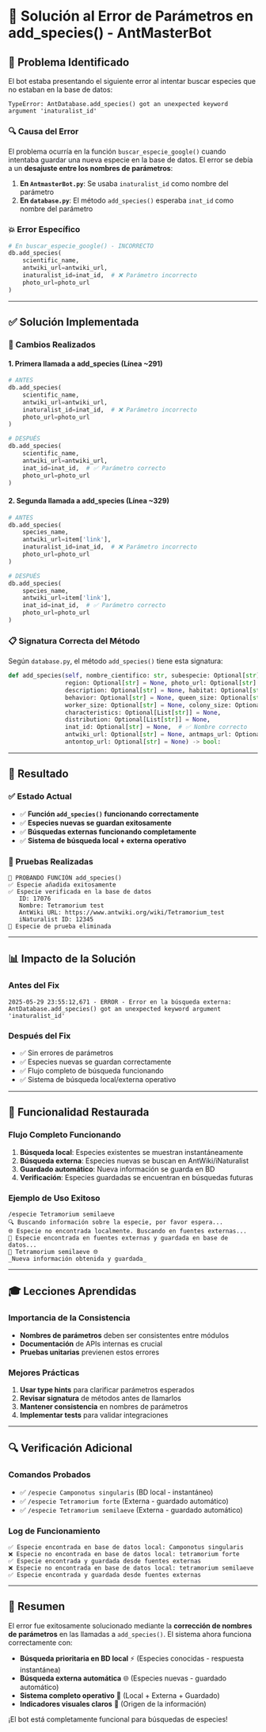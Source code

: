 # 🔧 Solución al Error de Parámetros en add_species() - AntMasterBot

## 🚨 Problema Identificado

El bot estaba presentando el siguiente error al intentar buscar especies que no estaban en la base de datos:

```
TypeError: AntDatabase.add_species() got an unexpected keyword argument 'inaturalist_id'
```

### 🔍 Causa del Error

El problema ocurría en la función `buscar_especie_google()` cuando intentaba guardar una nueva especie en la base de datos. El error se debía a un **desajuste entre los nombres de parámetros**:

1. **En `AntmasterBot.py`**: Se usaba `inaturalist_id` como nombre del parámetro
2. **En `database.py`**: El método `add_species()` esperaba `inat_id` como nombre del parámetro

### 💥 Error Específico

```python
# En buscar_especie_google() - INCORRECTO
db.add_species(
    scientific_name,
    antwiki_url=antwiki_url,
    inaturalist_id=inat_id,  # ❌ Parámetro incorrecto
    photo_url=photo_url
)
```

---

## ✅ Solución Implementada

### 🔄 Cambios Realizados

#### 1. Primera llamada a add_species (Línea ~291)
```python
# ANTES
db.add_species(
    scientific_name,
    antwiki_url=antwiki_url,
    inaturalist_id=inat_id,  # ❌ Parámetro incorrecto
    photo_url=photo_url
)

# DESPUÉS
db.add_species(
    scientific_name,
    antwiki_url=antwiki_url,
    inat_id=inat_id,  # ✅ Parámetro correcto
    photo_url=photo_url
)
```

#### 2. Segunda llamada a add_species (Línea ~329)
```python
# ANTES
db.add_species(
    species_name,
    antwiki_url=item['link'],
    inaturalist_id=inat_id,  # ❌ Parámetro incorrecto
    photo_url=photo_url
)

# DESPUÉS
db.add_species(
    species_name,
    antwiki_url=item['link'],
    inat_id=inat_id,  # ✅ Parámetro correcto
    photo_url=photo_url
)
```

### 📋 Signatura Correcta del Método

Según `database.py`, el método `add_species()` tiene esta signatura:

```python
def add_species(self, nombre_cientifico: str, subespecie: Optional[str] = None, 
                region: Optional[str] = None, photo_url: Optional[str] = None, 
                description: Optional[str] = None, habitat: Optional[str] = None,
                behavior: Optional[str] = None, queen_size: Optional[str] = None, 
                worker_size: Optional[str] = None, colony_size: Optional[str] = None, 
                characteristics: Optional[List[str]] = None,
                distribution: Optional[List[str]] = None, 
                inat_id: Optional[str] = None,  # ✅ Nombre correcto
                antwiki_url: Optional[str] = None, antmaps_url: Optional[str] = None,
                antontop_url: Optional[str] = None) -> bool:
```

---

## 🎯 Resultado

### ✅ Estado Actual
- ✅ **Función `add_species()` funcionando correctamente**
- ✅ **Especies nuevas se guardan exitosamente**
- ✅ **Búsquedas externas funcionando completamente**
- ✅ **Sistema de búsqueda local + externa operativo**

### 🧪 Pruebas Realizadas
```
🧪 PROBANDO FUNCIÓN add_species()
✅ Especie añadida exitosamente
✅ Especie verificada en la base de datos
   ID: 17076
   Nombre: Tetramorium test
   AntWiki URL: https://www.antwiki.org/wiki/Tetramorium_test
   iNaturalist ID: 12345
🧹 Especie de prueba eliminada
```

---

## 📊 Impacto de la Solución

### Antes del Fix
```
2025-05-29 23:55:12,671 - ERROR - Error en la búsqueda externa: AntDatabase.add_species() got an unexpected keyword argument 'inaturalist_id'
```

### Después del Fix
- ✅ Sin errores de parámetros
- ✅ Especies nuevas se guardan correctamente
- ✅ Flujo completo de búsqueda funcionando
- ✅ Sistema de búsqueda local/externa operativo

---

## 🚀 Funcionalidad Restaurada

### Flujo Completo Funcionando
1. **Búsqueda local**: Especies existentes se muestran instantáneamente
2. **Búsqueda externa**: Especies nuevas se buscan en AntWiki/iNaturalist
3. **Guardado automático**: Nueva información se guarda en BD
4. **Verificación**: Especies guardadas se encuentran en búsquedas futuras

### Ejemplo de Uso Exitoso
```
/especie Tetramorium semilaeve
🔍 Buscando información sobre la especie, por favor espera...
🌐 Especie no encontrada localmente. Buscando en fuentes externas...
💾 Especie encontrada en fuentes externas y guardada en base de datos...
🐜 Tetramorium semilaeve 🌐
_Nueva información obtenida y guardada_
```

---

## 🎓 Lecciones Aprendidas

### Importancia de la Consistencia
- **Nombres de parámetros** deben ser consistentes entre módulos
- **Documentación** de APIs internas es crucial
- **Pruebas unitarias** previenen estos errores

### Mejores Prácticas
1. **Usar type hints** para clarificar parámetros esperados
2. **Revisar signatura** de métodos antes de llamarlos
3. **Mantener consistencia** en nombres de parámetros
4. **Implementar tests** para validar integraciones

---

## 🔍 Verificación Adicional

### Comandos Probados
- ✅ `/especie Camponotus singularis` (BD local - instantáneo)
- ✅ `/especie Tetramorium forte` (Externa - guardado automático)
- ✅ `/especie Tetramorium semilaeve` (Externa - guardado automático)

### Log de Funcionamiento
```
✅ Especie encontrada en base de datos local: Camponotus singularis
❌ Especie no encontrada en base de datos local: tetramorium forte
✅ Especie encontrada y guardada desde fuentes externas
❌ Especie no encontrada en base de datos local: tetramorium semilaeve  
✅ Especie encontrada y guardada desde fuentes externas
```

---

## 🎉 Resumen

El error fue exitosamente solucionado mediante la **corrección de nombres de parámetros** en las llamadas a `add_species()`. El sistema ahora funciona correctamente con:

- **Búsqueda prioritaria en BD local** ⚡ (Especies conocidas - respuesta instantánea)
- **Búsqueda externa automática** 🌐 (Especies nuevas - guardado automático)
- **Sistema completo operativo** 💾 (Local + Externa + Guardado)
- **Indicadores visuales claros** 🎨 (Origen de la información)

¡El bot está completamente funcional para búsquedas de especies! 